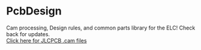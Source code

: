 # PcbDesign
Cam processing, Design rules, and common parts library for the ELC! Check back for updates.  
[Click here for JLCPCB .cam files](https://support.jlcpcb.com/article/137-how-to-generate-gerber-and-drill-files-in-autodesk-eagle)

